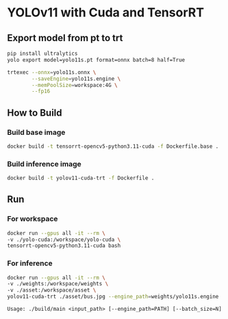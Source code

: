 # YOLOv11 with Cuda and TensorRT

## Export model from pt to trt
```bash
pip install ultralytics
yolo export model=yolo11s.pt format=onnx batch=8 half=True

trtexec --onnx=yolo11s.onnx \
        --saveEngine=yolo11s.engine \
        --memPoolSize=workspace:4G \
        --fp16
```

## How to Build
### Build base image
```bash
docker build -t tensorrt-opencv5-python3.11-cuda -f Dockerfile.base .
```

### Build inference image
```bash
docker build -t yolov11-cuda-trt -f Dockerfile .
```

## Run
### For workspace
```bash
docker run --gpus all -it --rm \
-v ./yolo-cuda:/workspace/yolo-cuda \
tensorrt-opencv5-python3.11-cuda bash
```

### For inference

```bash
docker run --gpus all -it --rm \
-v ./weights:/workspace/weights \
-v ./asset:/workspace/asset \
yolov11-cuda-trt ./asset/bus.jpg --engine_path=weights/yolo11s.engine
```

```txt
Usage: ./build/main <input_path> [--engine_path=PATH] [--batch_size=N] [--confidence_threshold=FLOAT]
```